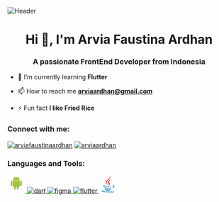 ![Header]([https://link-ke-header-image.png](https://android-developers.googleblog.com/2019/10/android-developer-challenge.html))

<h1 align="center">Hi 👋, I'm Arvia Faustina Ardhan</h1>
<h3 align="center">A passionate FrontEnd Developer from Indonesia</h3>

- 🌱 I’m currently learning **Flutter**

- 📫 How to reach me **arviaardhan@gmail.com**

- ⚡ Fun fact **I like Fried Rice**

<h3 align="left">Connect with me:</h3>
<p align="left">
<a href="[https://linkedin.com/in/arviafaustinaardhan](https://www.linkedin.com/in/arvia-faustina-ardhan-a1a0252a5/)" target="blank"><img align="center" src="https://raw.githubusercontent.com/rahuldkjain/github-profile-readme-generator/master/src/images/icons/Social/linked-in-alt.svg" alt="arviafaustinaardhan" height="30" width="40" /></a>
<a href="https://instagram.com/arviaardhan" target="blank"><img align="center" src="https://raw.githubusercontent.com/rahuldkjain/github-profile-readme-generator/master/src/images/icons/Social/instagram.svg" alt="arviaardhan" height="30" width="40" /></a>
</p>

<h3 align="left">Languages and Tools:</h3>
<p align="left"> <a href="https://developer.android.com" target="_blank" rel="noreferrer"> <img src="https://raw.githubusercontent.com/devicons/devicon/master/icons/android/android-original-wordmark.svg" alt="android" width="40" height="40"/> </a> <a href="https://dart.dev" target="_blank" rel="noreferrer"> <img src="https://www.vectorlogo.zone/logos/dartlang/dartlang-icon.svg" alt="dart" width="40" height="40"/> </a> <a href="https://www.figma.com/" target="_blank" rel="noreferrer"> <img src="https://www.vectorlogo.zone/logos/figma/figma-icon.svg" alt="figma" width="40" height="40"/> </a> <a href="https://flutter.dev" target="_blank" rel="noreferrer"> <img src="https://www.vectorlogo.zone/logos/flutterio/flutterio-icon.svg" alt="flutter" width="40" height="40"/> </a> <a href="https://www.java.com" target="_blank" rel="noreferrer"> <img src="https://raw.githubusercontent.com/devicons/devicon/master/icons/java/java-original.svg" alt="java" width="40" height="40"/> </a> </p>

